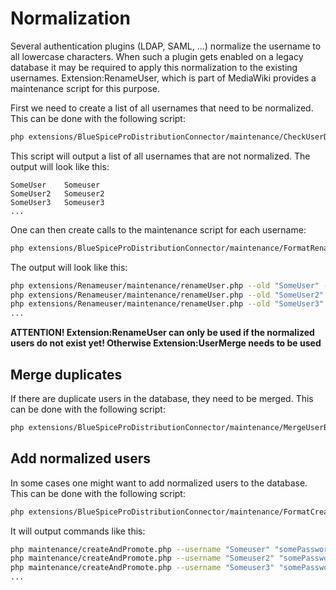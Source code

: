 # Normalization
Several authentication plugins (LDAP, SAML, ...) normalize the username to all lowercase characters. When such a plugin gets enabled on a legacy database it may be required to apply this normalization to the existing usernames. Extension:RenameUser, which is part of MediaWiki provides a maintenance script for this purpose.

First we need to create a list of all usernames that need to be normalized. This can be done with the following script:

```bash
php extensions/BlueSpiceProDistributionConnector/maintenance/CheckUserDuplicates.php > /tmp/duplicates.txt
```

This script will output a list of all usernames that are not normalized. The output will look like this:

```
SomeUser	Someuser
SomeUser2	Someuser2
SomeUser3	Someuser3
...
```

One can then create calls to the maintenance script for each username:

```bash
php extensions/BlueSpiceProDistributionConnector/maintenance/FormatRenameUserCalls.php --src /tmp/duplicates.txt > /tmp/renameuser.txt
```

The output will look like this:

```bash
php extensions/Renameuser/maintenance/renameUser.php --old "SomeUser" --new "Someuser"
php extensions/Renameuser/maintenance/renameUser.php --old "SomeUser2" --new "Someuser2"
php extensions/Renameuser/maintenance/renameUser.php --old "SomeUser3" --new "Someuser3"
...
```

**ATTENTION! Extension:RenameUser can only be used if the normalized users do not exist yet! Otherwise Extension:UserMerge needs to be used**

## Merge duplicates
If there are duplicate users in the database, they need to be merged. This can be done with the following script:

```bash
php extensions/BlueSpiceProDistributionConnector/maintenance/MergeUserBatch.php --src /tmp/duplicates.txt
```

## Add normalized users
In some cases one might want to add normalized users to the database. This can be done with the following script:

```bash
php extensions/BlueSpiceProDistributionConnector/maintenance/FormatCreateAndPromoteCalls.php --src /tmp/duplicates.txt --defaultPassword "somePassword" > /tmp/createuser.txt
```

It will output commands like this:

```bash
php maintenance/createAndPromote.php --username "Someuser" "somePassword"
php maintenance/createAndPromote.php --username "Someuser2" "somePassword"
php maintenance/createAndPromote.php --username "Someuser3" "somePassword"
...
```